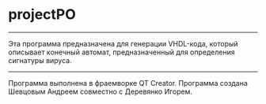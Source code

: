# projectPO
---
Эта программа предназначена для генерации VHDL-кода, который описывает конечный автомат, предназначенный для определения сигнатуры вируса.
___
Программа выполнена в фраемворке QT Creator. Программа создана Шевцовым Андреем совместно с Деревянко Игорем.
